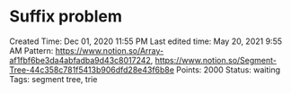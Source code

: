# Suffix problem

Created Time: Dec 01, 2020 11:55 PM
Last edited time: May 20, 2021 9:55 AM
Pattern: https://www.notion.so/Array-af1fbf6be3da4abfadba9d43c8017242, https://www.notion.so/Segment-Tree-44c358c781f5413b906dfd28e43f6b8e
Points: 2000
Status: waiting
Tags: segment tree, trie
